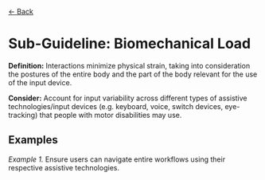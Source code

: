 [← Back](../ergonomics.md)

# Sub-Guideline: Biomechanical Load

**Definition:** Interactions minimize physical strain, taking into consideration the postures of the entire body and the part of the body relevant for the use of the input device.

**Consider:** Account for input variability across different types of assistive technologies/input devices (e.g. keyboard, voice, switch devices, eye-tracking) that people with motor disabilities may use.

## Examples
_Example 1._ Ensure users can navigate entire workflows using their respective assistive technologies.
